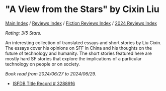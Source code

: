 # "A View from the Stars" by Cixin Liu

[Main Index](../../../README.md) / [Reviews Index](../../README.md) / [Fiction Reviews Index](../README.md) / [2024 Reviews Index](README.md)

*Rating: 3/5 Stars.*

An interesting collection of translated essays and short stories by Liu Cixin. The essays cover his opinions on SFF in China and his thoughts on the future of technology and humanity. The short stories featured here are mostly hard SF stories that explore the implications of a particular technology on people or on society.

*Book read from 2024/06/27 to 2024/06/29.*

- [ISFDB Title Record # 3288916](https://www.isfdb.org/cgi-bin/title.cgi?3288916)
